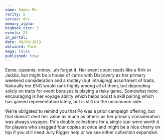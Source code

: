 ```yaml
---
name: Queen Po
rarity: 5
series: dsc
memory_alpha:
bigbook_tier: 3
events: 21
in_portal:
date: 06/08/2019
obtained: Pack
mega: false
published: true
---
```


Eenie, queenie, miney...ah forget it. Her event count reads like a Kirk or Jadzia, but might be a house of cards with Discovery as her primary weekend consideration and a motley (but intruiging) assortment of traits. Naturally her ENG would rank highly among all of them, but depending solely on traits for event bonuses is playing a risky game. Somewhat more encouraging is her voyage ability which helps boost a skill pairing which has gained representation lately, but is still on the uncommon side.

We're obligated to remind you that Po was a prior campaign offering, but that doesn't dent her value as much as others as her primary consideration was always voyages. Po's double collections for a single star were worth it for players who snagged four copies at once and might be a nice cherry on top if you still need Jury Rigger help or we see either collection expanded.
